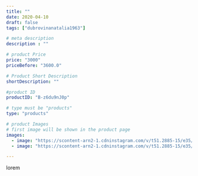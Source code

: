 ```yaml
---
title: ""
date: 2020-04-10
draft: false
tags: ["dubrovinanatalia1963"]

# meta description
description : ""

# product Price
price: "3000"
priceBefore: "3600.0"

# Product Short Description
shortDescription: ""

#product ID
productID: "B-z6du9nJ0p"

# type must be "products"
type: "products"

# product Images
# first image will be shown in the product page
images:
  - image: "https://scontent-arn2-1.cdninstagram.com/v/t51.2885-15/e35/92366120_157364232247199_5259685393960910842_n.jpg?se=7&tp=1&_nc_ht=scontent-arn2-1.cdninstagram.com&_nc_cat=111&_nc_ohc=j-XTEi4ZUu4AX8epIDY&oh=b1abdbd1c2872e4c8dab1b106ba75994&oe=606B772B&ig_cache_key=MjI4NDQyNjU2MzU5NjA4MjE1OQ%3D%3D.2"
  - image: "https://scontent-arn2-1.cdninstagram.com/v/t51.2885-15/e35/92307972_157455425769085_5211146282773562460_n.jpg?se=7&tp=1&_nc_ht=scontent-arn2-1.cdninstagram.com&_nc_cat=101&_nc_ohc=4t37llVNzDUAX8yINXc&oh=06be348d121559e86a54e12d15d668c6&oe=606AD2B6&ig_cache_key=MjI4NDQyNjU2MzYxMjk5NTAzNA%3D%3D.2"

---
```

lorem
